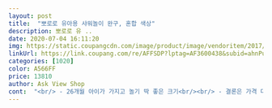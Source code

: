 ```yaml
---
layout: post 
title:  "뽀로로 유아용 샤워놀이 완구, 혼합 색상" 
description: 뽀로로 유 ..
date: 2020-07-04 16:11:20 
img: https://static.coupangcdn.com/image/product/image/vendoritem/2017/04/28/3135882689/f5456768-ae26-44e1-9e50-f2c4148cb792.jpg 
linkUrl: https://link.coupang.com/re/AFFSDP?lptag=AF3600438&subid=ahnPublicAsk&pageKey=20147236&itemId=80036604&vendorItemId=3135882689&traceid=V0-113-9772bd1e0f354c10 
categories: [1020] 
color: A566FF 
price: 13810 
author: Ask View Shop 
cont:  "<br/> - 26개월 아이가 가지고 놀기 딱 좋은 크기<br/><br/> - 결론은 가격 대비 아주 만족 스럽다!<br/><br/> - 그래! 니 샤워기를 사주마!<br/><br/> - 다른 분들 평을 보니 정수기 호수로 변경했다고 해서 나도 여기저기 알아봤지만<br/><br/> - 다만, 물통의 크기가 작아서 순식간에 사라진다.<br/>.<br/> 금방 또 채워줘야 한다는 불편함과.<br/>.<br/><br/><br/> - 매일 욕조에서 씻는데 자꾸만 엄마 들어오라고.<br/>.<br/> 들어올때까지 우는 26개월<br/><br/> - 물레방아(?) 같은 그 외 부속품에는 전혀 관심을 보이지 않는다<br/><br/> - 물이 정말 졸졸졸 나온다.<br/>.<br/> 엄마에겐 속터지는 양이지만 아이에겐 컵에 물 받기 딱 좋은 듯.<br/>.<br/><br/><br/> - 샤워기 본인이 한다며.<br/>.<br/> ‘내가! 내가!’ 하.<br/>.<br/><br/><br/> - 샤워기가 통 밑에 위치해야지만 물이 나오기 때문에 더더욱 사용 반경이 좁다<br/><br/> - 샤워기만 사용시에는 그래도 어느정도 가지고 놀수 있다<br/><br/> - 샤워기의 물줄기가 약해서 답답해 할까 걱정했지만 오히려 그게 장점으로 작용하고 있다.<br/><br/><br/> - 수도꼭지에서 물 받고, 샤워기로 물 받고.<br/>, 신나게 논다<br/><br/> - 수도꼭지에서 컵에 물 받기, 샤워기로 컵에 물 받기, 통에서 컵으로 물 뜨기 등등.<br/>.<br/><br/><br/> - 아이가 뽀로로를 좋아하지만, 이 제품에서 뽀로로의 역할은 없다.<br/> 아이가 뽀로로에 관심을 전혀 보이지 않는다<br/><br/> - 온전히 이 제품의 기능에 집중해서 놀이하고 있다<br/><br/> - 이젠 엄마 들어오라는 말도 하지 않는다 ^^<br/><br/> - 일주일 정도 사용했는데, 아직까지 아이가 너무 잘 가지고 놀고 있다!<br/><br/> - 정말 사고 싶다.<br/>.<br/> 정수기 호스... <br/>하하.<br/>.<br/><br/><br/> - 제품의 퀄리티는 별로이다<br/><br/> - 줄이 짧아도 너무 짧다.<br/>.<br/> 통 바로 밑에서만 가지고 놀수 있다<br/><br/> - 크기가 너무 작다.<br/>.<br/> 수도꼭지 틀면 1분도 안가는 듯.<br/>.<br/> ^^;;<br/><br/> - 평을 많이 읽어보고 살까 말까 많이 망설였다.<br/> 아이가 흥미를 안가질꺼 같은 느낌적인 느낌.<br/>.<br/><br/>1.<br/> 물통 용량 (.<br/> ★.<br/> ★☆)<br/>19개월 남아에요<br/>2.<br/> 샤워컵 (.<br/> ★★★)<br/>2019년 5월에 구입해서 현재 2019년 9월 말인데도<br/>3.<br/> 샤워기 (.<br/> ★☆☆)<br/>4.<br/> 총평 (.<br/> ★.<br/> ★☆)<br/>☆ 구매사유<br/>☆ 사용후기<br/><br/> 구입후기 and amp;사용후기✏️<br/> 안녕하세요 ヾ(๑ㆁᗜㆁ๑)ﾉ”<br/>같이 떨어졌다는 후기가 많을정도로 튼튼해요<br/>건전지 넣는 부분이 부식되고 호스를 뺄 수가 없어서<br/>구입가  13,790원<br/>구입일  2020.<br/>6.<br/>6.<br/><br/>그래서 신중하게 붙히셔야 해요<br/>그러나, 의외로 아이의 만족도는 무척 높다<br/>그리고 위로 올리면 물이 안나온다는걸 알았는지<br/>금세 부식이 되네요<br/>내 돈 주고 사서 실사용 후 쓴 후기입니다<br/>되었어요<br/>떨어짐 없이 아주 잘 쓰고 있어요<br/>몇일전부터 갑자기 샤워기 가지고 노는걸<br/>모터랑 건전지가 들어있는 본체 자체를 물속에 넣어야 하다 보니<br/>물속에 담궈놔야하고 등등<br/>물컵에 물을 받아 혼자서 아주 잘 놀아요<br/>물통이 샤워기보다 낮게 있으면 물이 안나와서 물통을 높게 달아주는게 좋을듯 한데 너무 높게 달면 또 아기가 수도꼭지나 물 붓고 노는게 어려울거 같아서 아기가 서서<br/>미리 후기를 확인하니 샤워기 호스가 짧고<br/>본인 동의 없이  후기글 무단복제하여 블로그 게시 시<br/>블로그에 올리는 일들이 늘어나고 있습니다<br/>사실 흡착판이 잘 떨어질 것 같이 굉장히 많이 불안했는데요<br/>사이버경찰청에 신고 및 쿠팡파트너스에 신고하였습니다<br/>새로운 샤워기 찾아보다가 뽀로로 샤워기를 보게 되었어요<br/>샤워기 구멍이 너무 작아서 수압(?)이 너무 약해서<br/>샤워기 호스가 탈부착이 되어서 사용 후<br/>샤워기와 수도꼭지 두 가지가 있으니 더 재미있어했고요<br/>스스로 샤워기 잡을수 있을 높이에 달았더니<br/>싶을정도로 찰떡이구요<br/>싹 손봐서 잘 가지고 놀았네요^^<br/>쓸모가 없는 제품이 됐을 듯.<br/>.<br/> 하하.<br/>.<br/><br/>아기가 물놀이나 목욕을 너무 좋아하는데<br/>아래로 보게끔 해서 잘 놀아요!<br/>아이가 물놀이 용품이 없어지니  목욕놀이도 안하려고 해서<br/>안그래도 물통 용량이 작아서 금방 다시 채워야 하는데 물까지 콸콸 나오면 이 제품은<br/>엄마는 속이 터지는데 아기는 잘 가지고 노네요^^<br/>요즘 네이ㅂ 블로거들이 상품후기를 무단 복제해서<br/>원래 콩순이샤워기 사용했는데<br/>이 점 이념하시고 제 후기글 본문에서 삭제 해주시기 바랍니다<br/>이전 물놀이 용품처럼 물때 낄 걱정도 없네요<br/>일단 뽀로로 캐릭터이다 보니 아이가 관심을 많이 가졌어요<br/>일단 정수기 취수호스는 원래 세트상품인가<br/>잘 가지고 노네요<br/>저는 개인적으로 비싸지 않는 금액에 효율성이 좋다고 생각해요<br/>저작권침해로 사이버신고 및 네이ㅂ 블로그 게시글 중단 신고가 가능합니다.<br/><br/>전부다 같은날 도착해서 아기가 놀기전에<br/>정수기 호스를 판매하는 곳이 그 어디에도 없던데.<br/>.<br/>ㅜㅜ 다들 어디서 사신걸까.<br/>.<br/> 너무 궁굼하다.<br/>.<br/><br/>좋아해서 물놀이용 샤워기를 찾다가 구매하게<br/>주변에 아기 샤워기 산다는 사람들에겐 뽀로로 샤워기 추천해주고 있어요<br/>줄이 너무 짦다는 단점.<br/>.<br/> (줄은 좀 더 길게 제작할 필요가 있을 것 같다)<br/>진공흡착 다용도 후크 함께 주문했어요!<br/>처음에 국민 샤워기로 고민 많이 했는데<br/>컵에 물을 받기에 아주 적당한 양의 물이 나온다.<br/><br/>한 블로거님은 이 경고 글마저 무시/ 조롱하는 글까지 써두셔서<br/>호스 안에는 물때도 끼고 오래 사용하지도 못하고 버렸어요<br/>호스 안을 말리지 못하다 보니<br/>호스줄을 빼서 건조할 수 있으니<br/>후기가 안 좋아서 이 제품을 구입해보았어요<br/>후기에 소개된 정수기 취수호스 1m와<br/>흡착판이 하나라 잘 안붙는다는 이야기가 많아서<br/>흡착후크는 한번 붙히는 나중에 제거할때 타일이<br/>" 
---
```

